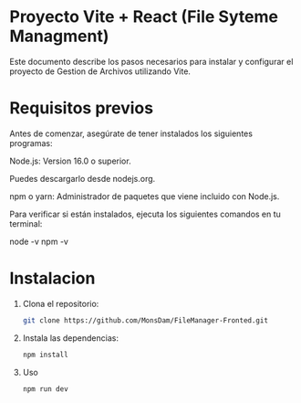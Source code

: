 # Proyecto Vite + React (File Syteme Managment)

Este documento describe los pasos necesarios para instalar y configurar el proyecto de Gestion de Archivos utilizando Vite.

# Requisitos previos

Antes de comenzar, asegúrate de tener instalados los siguientes programas:

Node.js: Version 16.0 o superior.

Puedes descargarlo desde nodejs.org.

npm o yarn: Administrador de paquetes que viene incluido con Node.js.

Para verificar si están instalados, ejecuta los siguientes comandos en tu terminal:

node -v
npm -v

# Instalacion

1. Clona el repositorio:
   ```bash
   git clone https://github.com/MonsDam/FileManager-Fronted.git
2. Instala las dependencias:
    ```bash
   npm install
   
3. Uso
   ```bash
   npm run dev

   
